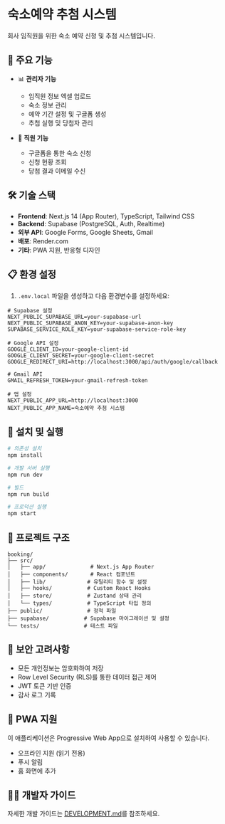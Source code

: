 # 숙소예약 추첨 시스템

회사 임직원을 위한 숙소 예약 신청 및 추첨 시스템입니다.

## 🚀 주요 기능

- 📊 **관리자 기능**
  - 임직원 정보 엑셀 업로드
  - 숙소 정보 관리
  - 예약 기간 설정 및 구글폼 생성
  - 추첨 실행 및 당첨자 관리

- 👥 **직원 기능**
  - 구글폼을 통한 숙소 신청
  - 신청 현황 조회
  - 당첨 결과 이메일 수신

## 🛠️ 기술 스택

- **Frontend**: Next.js 14 (App Router), TypeScript, Tailwind CSS
- **Backend**: Supabase (PostgreSQL, Auth, Realtime)
- **외부 API**: Google Forms, Google Sheets, Gmail
- **배포**: Render.com
- **기타**: PWA 지원, 반응형 디자인

## 📋 환경 설정

1. `.env.local` 파일을 생성하고 다음 환경변수를 설정하세요:

```env
# Supabase 설정
NEXT_PUBLIC_SUPABASE_URL=your-supabase-url
NEXT_PUBLIC_SUPABASE_ANON_KEY=your-supabase-anon-key
SUPABASE_SERVICE_ROLE_KEY=your-supabase-service-role-key

# Google API 설정
GOOGLE_CLIENT_ID=your-google-client-id
GOOGLE_CLIENT_SECRET=your-google-client-secret
GOOGLE_REDIRECT_URI=http://localhost:3000/api/auth/google/callback

# Gmail API
GMAIL_REFRESH_TOKEN=your-gmail-refresh-token

# 앱 설정
NEXT_PUBLIC_APP_URL=http://localhost:3000
NEXT_PUBLIC_APP_NAME=숙소예약 추첨 시스템
```

## 🔧 설치 및 실행

```bash
# 의존성 설치
npm install

# 개발 서버 실행
npm run dev

# 빌드
npm run build

# 프로덕션 실행
npm start
```

## 📁 프로젝트 구조

```
booking/
├── src/
│   ├── app/              # Next.js App Router
│   ├── components/       # React 컴포넌트
│   ├── lib/             # 유틸리티 함수 및 설정
│   ├── hooks/           # Custom React Hooks
│   ├── store/           # Zustand 상태 관리
│   └── types/           # TypeScript 타입 정의
├── public/              # 정적 파일
├── supabase/           # Supabase 마이그레이션 및 설정
└── tests/              # 테스트 파일
```

## 🔐 보안 고려사항

- 모든 개인정보는 암호화하여 저장
- Row Level Security (RLS)를 통한 데이터 접근 제어
- JWT 토큰 기반 인증
- 감사 로그 기록

## 📱 PWA 지원

이 애플리케이션은 Progressive Web App으로 설치하여 사용할 수 있습니다.
- 오프라인 지원 (읽기 전용)
- 푸시 알림
- 홈 화면에 추가

## 👨‍💻 개발자 가이드

자세한 개발 가이드는 [DEVELOPMENT.md](./DEVELOPMENT.md)를 참조하세요.